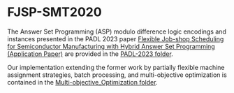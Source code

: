 # FJSP-SMT2020

The Answer Set Programming (ASP) modulo difference logic encodings and instances presented in the PADL 2023 paper [Flexible Job-shop Scheduling for Semiconductor Manufacturing with Hybrid Answer Set Programming (Application Paper)](https://doi.org/10.1007/978-3-031-24841-2_6) are provided in the [PADL-2023 folder](PADL-2023/README.md).

Our implementation extending the former work by partially flexible machine assignment strategies, batch processing, and multi-objective optimization is contained in the [Multi-objective_Optimization folder](Multi-objective_Optimization/README.md).